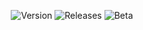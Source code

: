 <div align="center">

![Version](https://img.shields.io/badge/Version-v1.0.1-blue)
![Releases](https://img.shields.io/badge/Release-Stable-brightgreen)
![Beta](https://img.shields.io/badge/Beta-FFA500)
</div>
